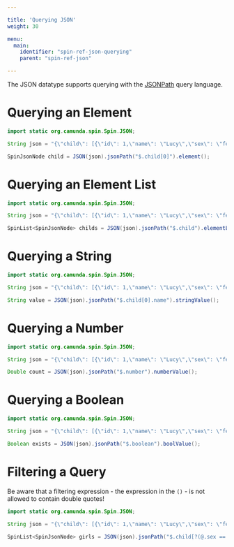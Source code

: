 ```yaml
---

title: 'Querying JSON'
weight: 30

menu:
  main:
    identifier: "spin-ref-json-querying"
    parent: "spin-ref-json"

---
```


The JSON datatype supports querying with the [JSONPath](http://goessner.net/articles/JsonPath/) query language.


# Querying an Element

```java
import static org.camunda.spin.Spin.JSON;

String json = "{\"child\": [{\"id\": 1,\"name\": \"Lucy\",\"sex\": \"female\"},{\"id\": 2,\"name\": \"Tracy\",\"sex\": \"female\"}],\"number\": 1,\"boolean\": true}";

SpinJsonNode child = JSON(json).jsonPath("$.child[0]").element();
```


# Querying an Element List

```java
import static org.camunda.spin.Spin.JSON;

String json = "{\"child\": [{\"id\": 1,\"name\": \"Lucy\",\"sex\": \"female\"},{\"id\": 2,\"name\": \"Tracy\",\"sex\": \"female\"}],\"number\": 1,\"boolean\": true}";

SpinList<SpinJsonNode> childs = JSON(json).jsonPath("$.child").elementList();
```


# Querying a String

```java
import static org.camunda.spin.Spin.JSON;

String json = "{\"child\": [{\"id\": 1,\"name\": \"Lucy\",\"sex\": \"female\"},{\"id\": 2,\"name\": \"Tracy\",\"sex\": \"female\"}],\"number\": 1,\"boolean\": true}";

String value = JSON(json).jsonPath("$.child[0].name").stringValue();
```


# Querying a Number

```java
import static org.camunda.spin.Spin.JSON;

String json = "{\"child\": [{\"id\": 1,\"name\": \"Lucy\",\"sex\": \"female\"},{\"id\": 2,\"name\": \"Tracy\",\"sex\": \"female\"}],\"number\": 1,\"boolean\": true}";

Double count = JSON(json).jsonPath("$.number").numberValue();
```


# Querying a Boolean

```java
import static org.camunda.spin.Spin.JSON;

String json = "{\"child\": [{\"id\": 1,\"name\": \"Lucy\",\"sex\": \"female\"},{\"id\": 2,\"name\": \"Tracy\",\"sex\": \"female\"}],\"number\": 1,\"boolean\": true}";

Boolean exists = JSON(json).jsonPath("$.boolean").boolValue();
```


# Filtering a Query

Be aware that a filtering expression - the expression in the `()` - is not allowed to contain double quotes!

```java
import static org.camunda.spin.Spin.JSON;

String json = "{\"child\": [{\"id\": 1,\"name\": \"Lucy\",\"sex\": \"female\"},{\"id\": 2,\"name\": \"Tracy\",\"sex\": \"female\"}],\"number\": 1,\"boolean\": true}";

SpinList<SpinJsonNode> girls = JSON(json).jsonPath("$.child[?(@.sex == 'female')]").elementList();
```
